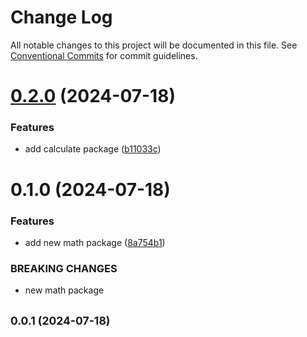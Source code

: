 # Change Log

All notable changes to this project will be documented in this file.
See [Conventional Commits](https://conventionalcommits.org) for commit guidelines.

# [0.2.0](https://github.com/mateeyow/monorepo-poc/compare/@mateeyow/math@0.1.0...@mateeyow/math@0.2.0) (2024-07-18)


### Features

* add calculate package ([b11033c](https://github.com/mateeyow/monorepo-poc/commit/b11033c060400d542836a3bcb14574496f5c48f4))





# 0.1.0 (2024-07-18)


### Features

* add new math package ([8a754b1](https://github.com/mateeyow/monorepo-poc/commit/8a754b1e7809b89651cadb545d08c7c9838c1660))


### BREAKING CHANGES

* new math package





## <small>0.0.1 (2024-07-18)</small>
